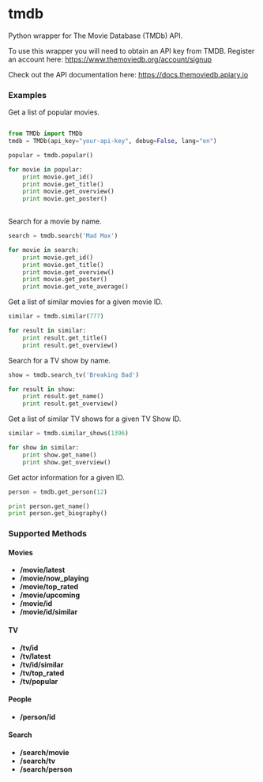 # tmdb
Python wrapper for The Movie Database (TMDb) API.

To use this wrapper you will need to obtain an API key from TMDB. Register an account here:
https://www.themoviedb.org/account/signup

Check out the API documentation here: 
https://docs.themoviedb.apiary.io

### Examples

Get a list of popular movies.

```python

from TMDb import TMDb
tmdb = TMDb(api_key="your-api-key", debug=False, lang="en")

popular = tmdb.popular()

for movie in popular:
    print movie.get_id()
    print movie.get_title()
    print movie.get_overview()
    print movie.get_poster()
            
```
Search for a movie by name.

```python
search = tmdb.search('Mad Max')

for movie in search:
    print movie.get_id()
    print movie.get_title()
    print movie.get_overview()
    print movie.get_poster()
    print movie.get_vote_average()
```

Get a list of similar movies for a given movie ID.

```python
similar = tmdb.similar(777)

for result in similar:
    print result.get_title()
    print result.get_overview()
```

Search for a TV show by name.

```python
show = tmdb.search_tv('Breaking Bad')

for result in show:
    print result.get_name()
    print result.get_overview()
```

Get a list of similar TV shows for a given TV Show ID.

```python
similar = tmdb.similar_shows(1396)

for show in similar:
    print show.get_name()
    print show.get_overview()
```

Get actor information for a given ID.

```python
person = tmdb.get_person(12)

print person.get_name()
print person.get_biography()
```

### Supported Methods

#### Movies
- **/movie/latest** 
- **/movie/now_playing**
- **/movie/top_rated**
- **/movie/upcoming**
- **/movie/id**
- **/movie/id/similar**

#### TV

- **/tv/id**
- **/tv/latest**
- **/tv/id/similar** 
- **/tv/top_rated**
- **/tv/popular**

#### People

- **/person/id**

#### Search

- **/search/movie**
- **/search/tv**
- **/search/person**

